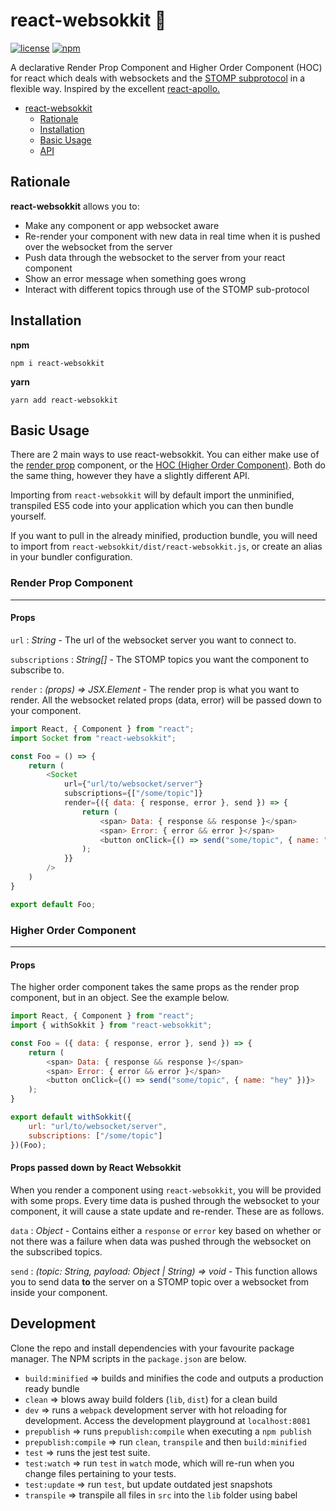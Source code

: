 # react-websokkit :electric_plug:
[![license](https://img.shields.io/github/license/mmckeaveney/react-websokkit.svg)](https://github.com/mmckeaveney/react-websokkit/blob/master/LICENSE)
[![npm](https://img.shields.io/npm/v/react-websokkit.svg)](https://www.npmjs.com/package/react-websokkit)



A declarative Render Prop Component and Higher Order Component (HOC) for react which deals with websockets and the [STOMP subprotocol](https://stomp.github.io/) in a flexible way. Inspired by the excellent [react-apollo.](https://github.com/apollographql/react-apollo) 

- [react-websokkit](#react-websokkit)
    - [Rationale](#rationale)
    - [Installation](#installation)
    - [Basic Usage](#basic-usage)
    - [API](#api)

## Rationale

**react-websokkit** allows you to:
- Make any component or app websocket aware
- Re-render your component with new data in real time when it is pushed over the websocket from the server 
- Push data through the websocket to the server from your react component
- Show an error message when something goes wrong 
- Interact with different topics through use of the STOMP sub-protocol

 
## Installation
**npm** 
```
npm i react-websokkit 
```

**yarn** 
```
yarn add react-websokkit 
```

## Basic Usage
There are 2 main ways to use react-websokkit. You can either make use of the [render prop](https://reactjs.org/docs/render-props.html) component, or the [HOC (Higher Order Component)](https://reactjs.org/docs/higher-order-components.html). Both do the same thing, however they have a slightly different API.

Importing from `react-websokkit` will by default import the unminified, transpiled ES5 code into your application which you can then bundle yourself. 

If you want to pull in the already minified, production bundle, you will need to import from `react-websokkit/dist/react-websokkit.js`, or create an alias in your bundler configuration. 

### Render Prop Component
---


#### Props
`url` : *String* - The url of the websocket server you want to connect to.

`subscriptions` : *String[]* - The STOMP topics you want the component to subscribe to. 

`render` : *(props) => JSX.Element* - The render prop is what you want to render. All the websocket related props (data, error) will be passed down to your component.  

```javascript
import React, { Component } from "react";
import Socket from "react-websokkit";

const Foo = () => {
    return (
        <Socket 
            url={"url/to/websocket/server"}
            subscriptions={["/some/topic"]}
            render={({ data: { response, error }, send }) => {
                return (
                    <span> Data: { response && response }</span>
                    <span> Error: { error && error }</span>
                    <button onClick={() => send("some/topic", { name: "hey" })}>
                );
            }} 
        />
    )
}

export default Foo;

```


### Higher Order Component 
---

#### Props
The higher order component takes the same props as the render prop component, but in an object. See the example below.

```javascript
import React, { Component } from "react";
import { withSokkit } from "react-websokkit";

const Foo = ({ data: { response, error }, send }) => {
    return (
        <span> Data: { response && response }</span>
        <span> Error: { error && error }</span>
        <button onClick={() => send("some/topic", { name: "hey" })}>
    );
}

export default withSokkit({
    url: "url/to/websocket/server",
    subscriptions: ["/some/topic"]
})(Foo);

```
#### Props passed down by React Websokkit  
When you render a component using `react-websokkit`, you will be provided with some props. Every time data is pushed through the websocket to your component, it will cause a state update and re-render. These are as follows.

`data` : *Object* - Contains either a `response` or `error` key based on whether or not there was a failure when data was pushed through the websocket on the subscribed topics.

`send` : *(topic: String, payload: Object | String) => void* - This function allows you to send data **to** the server on a STOMP topic over a websocket from inside your component.   

## Development

Clone the repo and install dependencies with your favourite package manager. The NPM scripts in the `package.json` are below.

* `build:minified` => builds and minifies the code and outputs a production ready bundle
* `clean` => blows away build folders (`lib`, `dist`) for a clean build
* `dev` => runs a `webpack` development server with hot reloading for development. Access the development playground at `localhost:8081`  
* `prepublish` => runs `prepublish:compile` when executing a `npm publish` 
* `prepublish:compile` => run `clean`, `transpile` and then `build:minified` 
* `test` => runs the jest test suite. 
* `test:watch` => run `test` in `watch` mode, which will re-run when you change files pertaining to your tests. 
* `test:update` => run `test`, but update outdated jest snapshots  
* `transpile` => transpile all files in `src` into the `lib` folder using babel 
